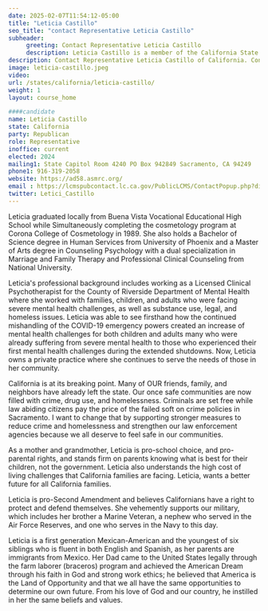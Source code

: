 ```yaml
---
date: 2025-02-07T11:54:12-05:00
title: "Leticia Castillo"
seo_title: "contact Representative Leticia Castillo"
subheader:
     greeting: Contact Representative Leticia Castillo
     description: Leticia Castillo is a member of the California State Assembly, representing District 58. She is from Republican Party. She assumed office on December 2, 2024. Her current term ends on December 7, 2026.
description: Contact Representative Leticia Castillo of California. Contact information for Leticia Castillo includes email address, phone number, and mailing address.
image: leticia-castillo.jpeg
video:
url: /states/california/leticia-castillo/
weight: 1
layout: course_home

####candidate
name: Leticia Castillo
state: California
party: Republican
role: Representative
inoffice: current
elected: 2024
mailing1: State Capitol Room 4240 PO Box 942849 Sacramento, CA 94249
phone1: 916-319-2058
website: https://ad58.asmrc.org/
email : https://lcmspubcontact.lc.ca.gov/PublicLCMS/ContactPopup.php?district=AD58&inframe=N/
twitter: Letici_Castillo
---
```

Leticia graduated locally from Buena Vista Vocational Educational High School while Simultaneously completing the cosmetology program at Corona College of Cosmetology in 1989. She also holds a Bachelor of Science degree in Human Services from University of Phoenix and a Master of Arts degree in Counseling Psychology with a dual specialization in Marriage and Family Therapy and Professional Clinical Counseling from National University.

Leticia's professional background includes working as a Licensed Clinical Psychotherapist for the County of Riverside Department of Mental Health where she worked with families, children, and adults who were facing severe mental health challenges, as well as substance use, legal, and homeless issues. Leticia was able to see firsthand how the continued mishandling of the COVID-19 emergency powers created an increase of mental health challenges for both children and adults many who were already suffering from severe mental health to those who experienced their first mental health challenges during the extended shutdowns. Now, Leticia owns a private practice where she continues to serve the needs of those in her community.

California is at its breaking point. Many of OUR friends, family, and neighbors have already left the state. Our once safe communities are now filled with crime, drug use, and homelessness. Criminals are set free while law abiding citizens pay the price of the failed soft on crime policies in Sacramento. I want to change that by supporting stronger measures to reduce crime and homelessness and strengthen our law enforcement agencies because we all deserve to feel safe in our communities.

As a mother and grandmother, Leticia is pro-school choice, and pro-parental rights, and stands firm on parents knowing what is best for their children, not the government. Leticia also understands the high cost of living challenges that California families are facing. Leticia, wants a better future for all California families. 

Leticia is pro-Second Amendment and believes Californians have a right to protect and defend themselves. She vehemently supports our military, which includes her brother a Marine Veteran, a nephew who served in the Air Force Reserves, and one who serves in the Navy to this day.

Leticia is a first generation Mexican-American and the youngest of six siblings who is fluent in both English and Spanish, as her parents are immigrants from Mexico. Her Dad came to the United States legally through the farm laborer (braceros) program and achieved the American Dream through his faith in God and strong work ethics; he believed that America is the Land of Opportunity and that we all have the same opportunities to determine our own future. From his love of God and our country, he instilled in her the same beliefs and values.
